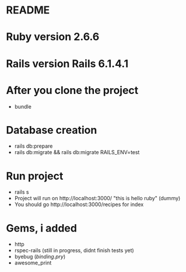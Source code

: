 # README

# Ruby version 2.6.6
# Rails version Rails 6.1.4.1 

# After you clone the project 
- bundle

# Database creation
- rails db:prepare
- rails db:migrate && rails db:migrate RAILS_ENV=test

# Run project
- rails s
- Project will run on http://localhost:3000/ "this is hello ruby" (dummy)
- You should go http://localhost:3000/recipes for index

# Gems, i added
- http
- rspec-rails (still in progress, didnt finish tests yet)
- byebug (*binding.pry*)
- awesome_print




